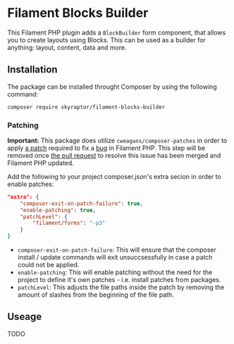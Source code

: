 # Filament Blocks Builder
This Filament PHP plugin adds a `BlockBuilder` form component, that allows you to create layouts using Blocks. This can be used as a builder for anything: layout, content, data and more.

## Installation
The package can be installed throught Composer by using the following command:
```sh
composer require skyraptor/filament-blocks-builder
```

### Patching
**Important:** This package does utilize `cweagans/composer-patches` in order to apply [a patch](https://patch-diff.githubusercontent.com/raw/filamentphp/filament/pull/13973.diff) required to fix a [bug](https://github.com/filamentphp/filament/pull/13973) in Filament PHP. This step will be removed once [the pull request](https://github.com/filamentphp/filament/pull/13973) to resolve this issue has been merged and Filament PHP updated.

Add the following to your project composer.json's extra secion in order to enable patches:
```json
"extra": {
    "composer-exit-on-patch-failure": true,
    "enable-patching": true,
    "patchLevel": {
        "filament/forms": "-p3"
    }
}
```
- `composer-exit-on-patch-failure`: This will ensure that the composer install / update commands will exit unsuccsessfully in case a patch could not be applied.
- `enable-patching`: This will enable patching without the need for the project to define it's own patches - i.e. install patches from packages.
- `patchLevel`: This adjusts the file paths inside the patch by removing the amount of slashes from the beginning of the file path.

## Useage
TODO
